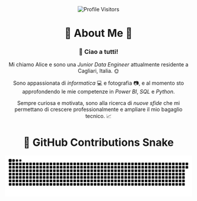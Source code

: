 <div align="center">
  <img src="https://komarev.com/ghpvc/?username=Alice-Macchia&label=Profile%20Viewers&color=007ACC&style=for-the-badge" alt="Profile Visitors" />

#  :leaves: About Me :leaves:
### 👋 Ciao a tutti!

Mi chiamo Alice e sono una *Junior Data Engineer* attualmente residente a Cagliari, Italia. :sun_with_face:

Sono appassionata di *informatica* :computer: e fotografia :camera:, e al momento sto approfondendo le mie competenze in *Power BI*, *SQL* e *Python*.

Sempre curiosa e motivata, sono alla ricerca di *nuove sfide* che mi permettano di crescere professionalmente e ampliare il mio bagaglio tecnico. :chart_with_upwards_trend:
</div>


<div align="center">
  
  # 🐍 **GitHub Contributions Snake**
  
  <picture>
    <source media="(prefers-color-scheme: dark)" srcset="https://raw.githubusercontent.com/Alice-Macchia/Alice-Macchia/output/github-snake-dark.svg" />
    <source media="(prefers-color-scheme: light)" srcset="https://raw.githubusercontent.com/Alice-Macchia/Alice-Macchia/output/github-snake.svg" />
    <img alt="github-snake" src="https://raw.githubusercontent.com/Alice-Macchia/Alice-Macchia/output/github-snake.svg" />
  </picture>
</div>
